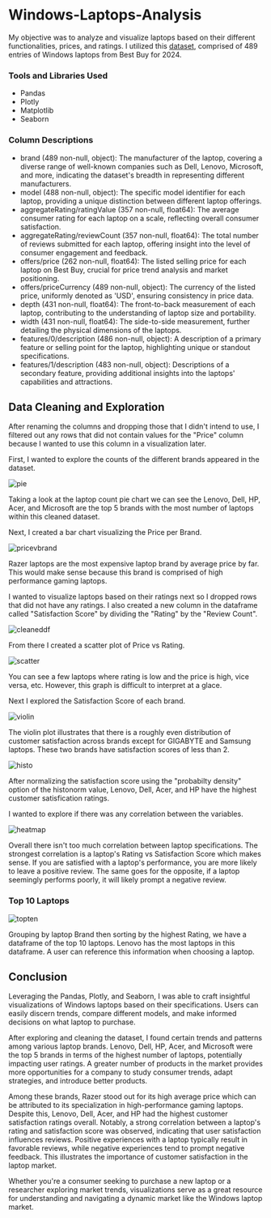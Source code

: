 # Windows-Laptops-Analysis

My objective was to analyze and visualize laptops based on their different functionalities, prices, and ratings. I utilized this [dataset](https://www.kaggle.com/datasets/kanchana1990/best-buy-2024-windows-laptops?resource=download), comprised of 489 entries of Windows laptops from Best Buy for 2024. 

### Tools and Libraries Used
* Pandas
* Plotly
* Matplotlib
* Seaborn

### Column Descriptions

* brand (489 non-null, object): The manufacturer of the laptop, covering a diverse range of well-known companies such as Dell, Lenovo, Microsoft, and more, indicating the dataset's breadth in representing different manufacturers.
* model (488 non-null, object): The specific model identifier for each laptop, providing a unique distinction between different laptop offerings.
* aggregateRating/ratingValue (357 non-null, float64): The average consumer rating for each laptop on a scale, reflecting overall consumer satisfaction.
* aggregateRating/reviewCount (357 non-null, float64): The total number of reviews submitted for each laptop, offering insight into the level of consumer engagement and feedback.
* offers/price (262 non-null, float64): The listed selling price for each laptop on Best Buy, crucial for price trend analysis and market positioning.
* offers/priceCurrency (489 non-null, object): The currency of the listed price, uniformly denoted as 'USD', ensuring consistency in price data.
* depth (431 non-null, float64): The front-to-back measurement of each laptop, contributing to the understanding of laptop size and portability.
* width (431 non-null, float64): The side-to-side measurement, further detailing the physical dimensions of the laptops.
* features/0/description (486 non-null, object): A description of a primary feature or selling point for the laptop, highlighting unique or standout specifications.
* features/1/description (483 non-null, object): Descriptions of a secondary feature, providing additional insights into the laptops' capabilities and attractions.

## Data Cleaning and Exploration

After renaming the columns and dropping those that I didn't intend to use, I filtered out any rows that did not contain values for the "Price" column because I wanted to use this column in a visualization later.

First, I wanted to explore the counts of the different brands appeared in the dataset.

![pie](Images/pie.png)

Taking a look at the laptop count pie chart we can see the Lenovo, Dell, HP, Acer, and Microsoft are the top 5 brands with the most number of laptops within this cleaned dataset.


Next, I created a bar chart visualizing the Price per Brand. 

![pricevbrand](Images/pricevsbrand.PNG) 

Razer laptops are the most expensive laptop brand by average price by far. This would make sense because this brand is comprised of high performance gaming laptops.

I wanted to visualize laptops based on their ratings next so I dropped rows that did not have any ratings. I also created a new column in the dataframe called "Satisfaction Score" by dividing the "Rating" by the "Review Count". 

![cleaneddf](Images/cleaneddf.PNG) 

From there I created a scatter plot of Price vs Rating. 

![scatter](Images/scatter.png)

You can see a few laptops where rating is low and the price is high, vice versa, etc. However, this graph is difficult to interpret at a glace.

Next I explored the Satisfaction Score of each brand. 

![violin](Images/violin.PNG)

The violin plot illustrates that there is a roughly even distribution of customer satisfaction across brands except for GIGABYTE and Samsung laptops. These two brands have satisfaction scores of less than 2.

![histo](Images/histo.PNG)

After normalizing the satisfaction score using the "probabilty density" option of the histonorm value, Lenovo, Dell, Acer, and HP have the highest customer satisfication ratings. 

I wanted to explore if there was any correlation between the variables. 

![heatmap](Images/heatmap.PNG)

Overall there isn't too much correlation between laptop specifications. The strongest correlation is a laptop's Rating vs Satisfaction Score which makes sense. If you are satisfied with a laptop's performance, you are more likely to leave a positive review. The same goes for the opposite, if a laptop seemingly performs poorly, it will likely prompt a negative review.

### Top 10 Laptops

![topten](Images/topten.PNG)

Grouping by laptop Brand then sorting by the highest Rating, we have a dataframe of the top 10 laptops. Lenovo has the most laptops in this dataframe. A user can reference this information when choosing a laptop.


## Conclusion 

Leveraging the Pandas, Plotly, and Seaborn, I was able to craft insightful visualizations of Windows laptops based on their specifications. Users can easily discern trends, compare different models, and make informed decisions on what laptop to purchase. 

After exploring and cleaning the dataset, I found certain trends and patterns among various laptop brands. Lenovo, Dell, HP, Acer, and Microsoft were the top 5 brands in terms of the highest number of laptops, potentially impacting user ratings. A greater number of products in the market provides more opportunities for a company to study consumer trends, adapt strategies, and introduce better products. 

Among these brands, Razer stood out for its high average price which can be attributed to its specialization in high-performance gaming laptops. Despite this, Lenovo, Dell, Acer, and HP had the highest customer satisfaction ratings overall. Notably, a strong correlation between a laptop's rating and satisfaction score was observed, indicating that user satisfaction influences reviews. Positive experiences with a laptop typically result in favorable reviews, while negative experiences tend to prompt negative feedback. This illustrates the importance of customer satisfaction in the laptop market.

Whether you're a consumer seeking to purchase a new laptop or a researcher exploring market trends, visualizations serve as a great resource for understanding and navigating a dynamic market like the Windows laptop market.
